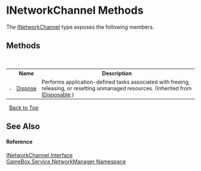 # INetworkChannel Methods
 

The <a href="4e02155a-972c-4add-965e-0b6158405d6e">INetworkChannel</a> type exposes the following members.


## Methods
&nbsp;<table><tr><th></th><th>Name</th><th>Description</th></tr><tr><td>![Public method](media/pubmethod.gif "Public method")</td><td><a href="http://msdn2.microsoft.com/zh-cn/library/es4s3w1d" target="_blank">Dispose</a></td><td>
Performs application-defined tasks associated with freeing, releasing, or resetting unmanaged resources.
 (Inherited from <a href="http://msdn2.microsoft.com/zh-cn/library/aax125c9" target="_blank">IDisposable</a>.)</td></tr></table>&nbsp;
<a href="#inetworkchannel-methods">Back to Top</a>

## See Also


#### Reference
<a href="4e02155a-972c-4add-965e-0b6158405d6e">INetworkChannel Interface</a><br /><a href="e92cd5f6-6868-30a4-62ef-776833ad32a3">GameBox.Service.NetworkManager Namespace</a><br />